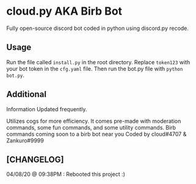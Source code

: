 # cloud.py AKA Birb Bot

Fully open-source discord bot coded in python using discord.py recode.

## Usage

Run the file called `install.py` in the root directory. Replace `token123` with your bot token in the `cfg.yaml` file.
Then run the bot.py file with `python bot.py`.
## Additional

Information Updated frequently.

Utilizes cogs for more efficiency.
It comes pre-made with moderation commands, some fun commands, and some utility commands.
Birb commands coming soon to a birb bot near you
Coded by cloud#4707 & Zankuro#9999

## [CHANGELOG]


04/08/20 @ 09:38PM : Rebooted this project :)
